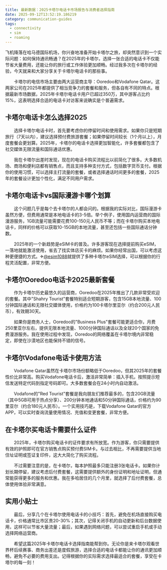 ```yaml
---
title: 最新数据：2025卡塔尔电话卡市场报告与消费者选择指南
date: 2025-09-12T13:52:19.186219
category: communication-guides
tags:
  - connectivity
  - sim
  - roaming
---
```


飞机降落在哈马德国际机场，你兴奋地准备开始卡塔尔之旅，却突然意识到一个实际问题：如何保持通讯畅通？在2025年的卡塔尔，选择一张合适的电话卡不仅能节省大量费用，还能让你的旅行或工作体验更加顺畅。经过我多次在卡塔尔的经验，今天就来和大家分享关于卡塔尔电话卡的那些事。

　　卡塔尔的电信市场主要由两大运营商主导：Ooredoo和Vodafone Qatar。这两家公司在2025年都提供了相当竞争力的套餐和服务，但各自有不同的特点。根据最新市场数据，2025年卡塔尔电话卡用户已超过350万，其中游客占比约15%，这表明选择合适的电话卡对访客来说确实是个普遍需求。

## 卡塔尔电话卡怎么选择2025

　　选择卡塔尔电话卡时，首先要考虑你的停留时间和使用需求。如果你只是短期旅行（7天以内），建议选择预付费旅游套餐；如果停留时间较长（1个月以上），月度套餐会更划算。2025年，卡塔尔的电话卡选择更加智能化，许多套餐都包含了社交媒体无限流量和国际通话优惠。

　　我在卡塔尔出差时发现，现在的电话卡购买流程比以前简化了很多。大多数机场、商场和便利店都有销售点，而且支持多种支付方式，包括数字货币支付。根据你的使用习惯，可以选择主打流量的套餐，或者选择通话时间更多的套餐，2025年的套餐设计更加个性化，满足不同用户需求。

## 卡塔尔电话卡vs国际漫游卡哪个划算

　　这个问题几乎是每个去卡塔尔的人都会问的。根据我的实际对比，国际漫游卡虽然方便，但费用通常是本地电话卡的3-5倍。举个例子，使用国内运营商的国际漫游服务，1GB流量可能需要花费100-150元人民币不等；而在卡塔尔购买本地电话卡，同样的价格可以获取10-15GB的本地流量，甚至还包括一些国际通话分钟数。

　　2025年的一个新趋势是eSIM卡的普及。许多游客现在选择提前购买eSIM，一落地就能激活使用，省去了找实体店买卡的麻烦。如果你经常出国，可以考虑这种更便捷的方式。✈[@esim1088](https://t.me/s/esim1088)就提供了多种卡塔尔eSIM选择，可以根据你的行程灵活配置，非常方便。

## 卡塔尔Ooredoo电话卡2025最新套餐

　　作为卡塔尔历史最悠久的运营商，Ooredoo在2025年推出了几款非常受欢迎的套餐。其中"Shahry Tourist"套餐特别适合短期游客，包含15GB本地流量、100分钟国际通话和无限社交媒体使用，价格约为100卡塔尔里亚尔（约合200元人民币），有效期30天。

　　如果你是商务人士，Ooredoo的"Business Plus"套餐可能更适合你，月费250里亚尔左右，提供无限本地流量、1000分钟国际通话以及全球20个国家的免费漫游服务。我在使用过程中发现，Ooredoo的网络覆盖在卡塔尔境内非常稳定，即使在沙漠地区也能保持不错的信号。

## 卡塔尔Vodafone电话卡使用方法

　　Vodafone Qatar虽然在卡塔尔市场份额略低于Ooredoo，但其2025年的套餐性价比非常高。购买Vodafone电话卡后，激活非常简单：插入手机，按照提示短信发送特定代码到指定号码即可。大多数套餐会在24小时内自动激活。

　　Vodafone的"Red Tourist"套餐是我向朋友们推荐最多的，包含20GB流量（其中5GB可用于热点分享）、200分钟本地通话和50分钟国际通话，价格约为90里亚尔（约合180元人民币）。一个实用技巧是，下载Vodafone Qatar的官方APP，可以实时查询流量使用情况、充值和变更套餐，非常方便。

## 在卡塔尔买电话卡需要什么证件

　　2025年，卡塔尔购买电话卡的证件要求有所放宽。作为游客，你只需要提供有效的护照即可在官方销售点购买预付费SIM卡。与过去相比，不再需要提供当地住址证明或签证复印件，这大大简化了购买流程。

　　不过需要注意的是，在卡塔尔，每本护照最多只能注册3张电话卡。如果你计划长期停留，建议考虑后付费套餐，这需要提供额外的身份证明和地址证明，但通常能获得更多的服务和优惠。我在多哈居住的几个月里，就选择了后付费套餐，总体使用体验非常满意。

## 实用小贴士

　　最后，分享几个在卡塔尔使用电话卡的小技巧：首先，避免在机场直接购买电话卡，价格通常比市区贵20-30%；其次，记得关闭手机的自动更新和后台数据使用，这样可以节省大量流量；最后，如果遇到网络问题，可以尝试重启手机或手动选择网络运营商。

　　希望这篇2025年卡塔尔电话卡选择指南能帮到你。无论你是来卡塔尔观看世界杯后续赛事、商务出差还是度假旅游，选择合适的电话卡都能让你的通讯更加顺畅，避免不必要的费用支出。记得根据你的实际需求选择最适合的套餐，享受在卡塔尔的每一刻！
